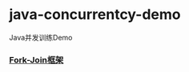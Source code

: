 # java-concurrentcy-demo
Java并发训练Demo

### [Fork-Join框架](./src/main/java/forkJoin/ForkJoinDemo.java)

